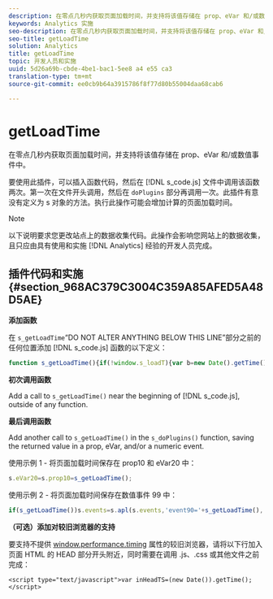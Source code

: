 ```yaml
---
description: 在零点几秒内获取页面加载时间，并支持将该值存储在 prop、eVar 和/或数值事件中。
keywords: Analytics 实施
seo-description: 在零点几秒内获取页面加载时间，并支持将该值存储在 prop、eVar 和/或数值事件中。
seo-title: getLoadTime
solution: Analytics
title: getLoadTime
topic: 开发人员和实施
uuid: 5d26a69b-cbde-4be1-bac1-5ee8 a4 e55 ca3
translation-type: tm+mt
source-git-commit: ee0cb9b64a3915786f8f77d80b55004daa68cab6

---
```



# getLoadTime

在零点几秒内获取页面加载时间，并支持将该值存储在 prop、eVar 和/或数值事件中。

要使用此插件，可以插入函数代码，然后在 [!DNL s_code.js] 文件中调用该函数两次。第一次在文件开头调用，然后在 `doPlugins` 部分再调用一次。此插件有意没有定义为 s 对象的方法。执行此操作可能会增加计算的页面加载时间。

>[!NOTE]
>
>以下说明要求您更改站点上的数据收集代码。此操作会影响您网站上的数据收集，且只应由具有使用和实施 [!DNL Analytics] 经验的开发人员完成。

## 插件代码和实施 {#section_968AC379C3004C359A85AFED5A48D5AE}

**添加函数**

在 `s_getLoadTime`“DO NOT ALTER ANYTHING BELOW THIS LINE”部分之前的任何位置添加 [!DNL s_code.js] 函数的以下定义：

```js
function s_getLoadTime(){if(!window.s_loadT){var b=new Date().getTime(),o=window.performance?performance.timing:0,a=o?o.requestStart:window.inHeadTS||0;s_loadT=a?Math.round((b-a)/100):''}return s_loadT}
```

**初次调用函数**

Add a call to `s_getLoadTime()` near the beginning of [!DNL s_code.js], outside of any function.

**最后调用函数**

Add another call to `s_getLoadTime()` in the `s_doPlugins()` function, saving the returned value in a prop, eVar, and/or a numeric event.

使用示例 1 - 将页面加载时间保存在 prop10 和 eVar20 中：

```js
s.eVar20=s.prop10=s_getLoadTime();
```

使用示例 2 - 将页面加载时间保存在数值事件 99 中：

```js
if(s_getLoadTime())s.events=s.apl(s.events,'event90='+s_getLoadTime(),',',1);
```

**（可选）添加对较旧浏览器的支持**

要支持不提供 [window.performance.timing](https://www.html5rocks.com/en/tutorials/webperformance/basics/) 属性的较旧浏览器，请将以下行加入页面 HTML 的 HEAD 部分开头附近，同时需要在调用 .js、.css 或其他文件之前完成：

```
<script type="text/javascript">var inHeadTS=(new Date()).getTime();</script>
```

